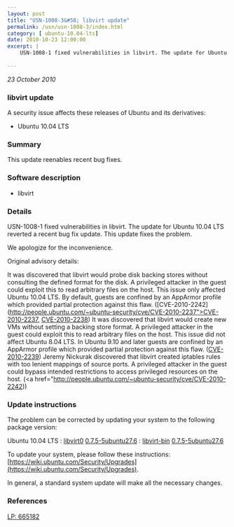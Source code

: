 ```yaml
---
layout: post
title: "USN-1008-3&#58; libvirt update"
permalink: /usn/usn-1008-3/index.html
category: [ ubuntu-10.04-lts]
date: 2010-10-23 12:00:00
excerpt: |
    USN-1008-1 fixed vulnerabilities in libvirt. The update for Ubuntu 10.04 LTS reverted a recent bug fix update. This update fixes the problem.
    
--- 
```

 
 

*23 October 2010*

### libvirt update

A security issue affects these releases of Ubuntu and its derivatives:

* Ubuntu 10.04 LTS

### Summary

This update reenables recent bug fixes. 

### Software description

* libvirt 

### Details

USN-1008-1 fixed vulnerabilities in libvirt. The update for Ubuntu 10.04 LTS reverted a recent bug fix update. This update fixes the problem.

We apologize for the inconvenience.

Original advisory details:

 It was discovered that libvirt would probe disk backing stores without consulting the defined format for the disk. A privileged attacker in the guest could exploit this to read arbitrary files on the host. This issue only affected Ubuntu 10.04 LTS. By default, guests are confined by an AppArmor profile which provided partial protection against this flaw. ([CVE-2010-2242](http://people.ubuntu.com/~ubuntu-security/cve/CVE-2010-2237">CVE-2010-2237</a>, <a href="http://people.ubuntu.com/~ubuntu-security/cve/CVE-2010-2238">CVE-2010-2238</a>) It was discovered that libvirt would create new VMs without setting a backing store format. A privileged attacker in the guest could exploit this to read arbitrary files on the host. This issue did not affect Ubuntu 8.04 LTS. In Ubuntu 9.10 and later guests are confined by an AppArmor profile which provided partial protection against this flaw. (<a href="http://people.ubuntu.com/~ubuntu-security/cve/CVE-2010-2239">CVE-2010-2239</a>) Jeremy Nickurak discovered that libvirt created iptables rules with too lenient mappings of source ports. A privileged attacker in the guest could bypass intended restrictions to access privileged resources on the host. (<a href="http://people.ubuntu.com/~ubuntu-security/cve/CVE-2010-2242)) 

### Update instructions

The problem can be corrected by updating your system to the following package version:

Ubuntu 10.04 LTS
 : [libvirt0](https://launchpad.net/ubuntu/+source/libvirt) <span> [0.7.5-5ubuntu27.6](https://launchpad.net/ubuntu/+source/libvirt/0.7.5-5ubuntu27.6) </span> 
 : [libvirt-bin](https://launchpad.net/ubuntu/+source/libvirt) <span> [0.7.5-5ubuntu27.6](https://launchpad.net/ubuntu/+source/libvirt/0.7.5-5ubuntu27.6) </span> 

To update your system, please follow these instructions: [https://wiki.ubuntu.com/Security/Upgrades](https://wiki.ubuntu.com/Security/Upgrades).

In general, a standard system update will make all the necessary changes. 

### References

 
 [LP: 665182](https://launchpad.net/bugs/665182)
 

